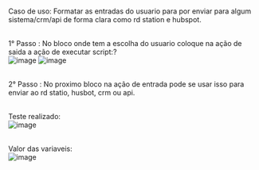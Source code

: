 <br>Caso de uso: Formatar as entradas do usuario para por enviar para algum sistema/crm/api de forma clara como rd station e hubspot.<br>

<br>1° Passo : No bloco onde tem a escolha do usuario coloque na ação de saida a ação de executar script:?<br>
![image](https://user-images.githubusercontent.com/18338341/151717027-8627d85c-494d-4e17-b4f1-bfa53882f54a.png)
![image](https://user-images.githubusercontent.com/18338341/151717038-961d2289-48f3-42cf-98ae-fbc11700a2a7.png)

<br>2° Passo : No proximo bloco na ação de entrada pode se usar isso para enviar ao rd statio, husbot, crm ou api.<br>

<br>Teste realizado:<br>
![image](https://user-images.githubusercontent.com/18338341/151716959-8e986546-9c34-4087-a4ff-e676eca7e457.png)

<br>Valor das variaveis:<br>
![image](https://user-images.githubusercontent.com/18338341/151716987-decdc50c-bde4-45df-bc61-bbb0d162eb66.png)

